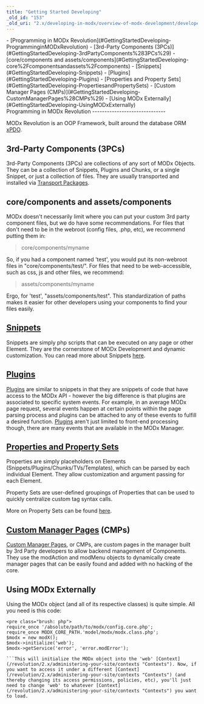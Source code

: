 ```yaml
---
title: "Getting Started Developing"
_old_id: "153"
_old_uri: "2.x/developing-in-modx/overview-of-modx-development/developer-introduction/getting-started-developing"
---
```


<div>- [Programming in MODx Revolution](#GettingStartedDeveloping-ProgramminginMODxRevolution)
- [3rd-Party Components (3PCs)](#GettingStartedDeveloping-3rdPartyComponents%283PCs%29)
- [core/components and assets/components](#GettingStartedDeveloping-core%2Fcomponentsandassets%2Fcomponents)
- [Snippets](#GettingStartedDeveloping-Snippets)
- [Plugins](#GettingStartedDeveloping-Plugins)
- [Properties and Property Sets](#GettingStartedDeveloping-PropertiesandPropertySets)
- [Custom Manager Pages (CMPs)](#GettingStartedDeveloping-CustomManagerPages%28CMPs%29)
- [Using MODx Externally](#GettingStartedDeveloping-UsingMODxExternally)

</div>Programming in MODx Revolution
------------------------------

MODx Revolution is an OOP Framework, built around the database ORM [xPDO](/display/xPDO20/Home "Home").

3rd-Party Components (3PCs)
---------------------------

3rd-Party Components (3PCs) are collections of any sort of MODx Objects. They can be a collection of Snippets, Plugins and Chunks, or a single Snippet, or just a collection of files. They are usually transported and installed via [Transport Packages](/revolution/2.x/developing-in-modx/advanced-development/package-management/transport-packages "Transport Packages").

core/components and assets/components
-------------------------------------

MODx doesn't necessarily limit where you can put your custom 3rd party component files, but we do have some recommendations. For files that don't need to be in the webroot (config files, .php, etc), we recommend putting them in:

> core/components/myname

So, if you had a component named 'test', you would put its non-webroot files in "core/components/test/". For files that need to be web-accessible, such as css, js and other files, we recommend:

> assets/components/myname

Ergo, for 'test', "assets/components/test". This standardization of paths makes it easier for other developers using your components to find your files easily.

[Snippets](/revolution/2.x/developing-in-modx/basic-development/snippets "Snippets")
------------------------------------------------------------------------------------

Snippets are simply php scripts that can be executed on any page or other Element. They are the cornerstone of MODx Development and dynamic customization. You can read more about Snippets [here](/revolution/2.x/developing-in-modx/basic-development/snippets "Snippets").

[Plugins](/revolution/2.x/developing-in-modx/basic-development/plugins "Plugins")
---------------------------------------------------------------------------------

[Plugins](/revolution/2.x/developing-in-modx/basic-development/plugins "Plugins") are similar to snippets in that they are snippets of code that have access to the MODx API - however the big difference is that plugins are associated to specific system events. For example, in an average MODx page request, several events happen at certain points within the page parsing process and plugins can be attached to any of these events to fulfill a desired function. [Plugins](/revolution/2.x/developing-in-modx/basic-development/plugins "Plugins") aren't just limited to front-end processing though, there are many events that are available in the MODx Manager.

[Properties and Property Sets](/revolution/2.x/making-sites-with-modx/customizing-content/properties-and-property-sets "Properties and Property Sets")
------------------------------------------------------------------------------------------------------------------------------------------------------

Properties are simply placeholders on Elements (Snippets/Plugins/Chunks/TVs/Templates), which can be parsed by each individual Element. They allow customization and argument passing for each Element.

Property Sets are user-defined groupings of Properties that can be used to quickly centralize custom tag syntax calls.

More on Property Sets can be found [here](/revolution/2.x/making-sites-with-modx/customizing-content/properties-and-property-sets "Properties and Property Sets").

[Custom Manager Pages](/revolution/2.x/developing-in-modx/advanced-development/custom-manager-pages "Custom Manager Pages") (CMPs)
----------------------------------------------------------------------------------------------------------------------------------

[Custom Manager Pages](/revolution/2.x/developing-in-modx/advanced-development/custom-manager-pages "Custom Manager Pages"), or CMPs, are custom pages in the manager built by 3rd Party developers to allow backend management of Components. They use the modAction and modMenu objects to dynamically create manager pages that can be easily found and added with no hacking of the core.

Using MODx Externally
---------------------

Using the MODx object (and all of its respective classes) is quite simple. All you need is this code:

```
<pre class="brush: php">
require_once '/absolute/path/to/modx/config.core.php';
require_once MODX_CORE_PATH.'model/modx/modx.class.php';
$modx = new modX();
$modx->initialize('web');
$modx->getService('error', 'error.modError');

```This will initialize the MODx object into the 'web' [Context](/revolution/2.x/administering-your-site/contexts "Contexts"). Now, if you want to access it under a different [Context](/revolution/2.x/administering-your-site/contexts "Contexts") (and thereby changing its access permissions, policies, etc), you'll just need to change 'web' to whatever [Context](/revolution/2.x/administering-your-site/contexts "Contexts") you want to load.